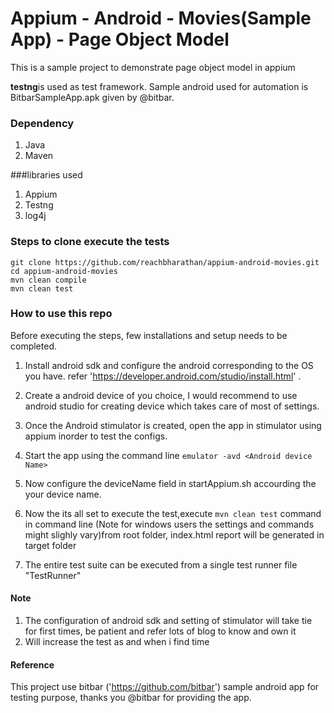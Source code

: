# Appium - Android - Movies(Sample App) - Page Object Model
This is a sample project to demonstrate page object model in appium

**testng**is used as test framework.
Sample android used for automation is
 BitbarSampleApp.apk given by @bitbar.

### Dependency
1. Java
2. Maven

###libraries used
1. Appium
2. Testng
3. log4j

### Steps to clone execute the tests
```
git clone https://github.com/reachbharathan/appium-android-movies.git
cd appium-android-movies
mvn clean compile
mvn clean test
```


### How to use this repo
Before executing the steps, few installations and setup needs to be completed.
1. Install android sdk and configure the android corresponding to the OS you have. refer 'https://developer.android.com/studio/install.html' .

2. Create a android device of you choice, I would recommend to use android studio for creating device which takes care of most of settings.

3. Once the Android stimulator is created, open the app in stimulator using appium inorder to test the configs.

4. Start the app using the command line ```emulator -avd <Android device Name>```

5. Now configure the deviceName field in startAppium.sh accourding the your device name.

6. Now the its all set to execute the test,execute `mvn clean test` command in command line (Note for windows users the settings and commands might slighly vary)from root folder, index.html report will be generated in target folder

7. The entire test suite can be executed from a single test runner file "TestRunner"

#### Note
1. The configuration of android sdk and setting of stimulator will take tie for first times, be patient and refer lots of blog to know and own it
2. Will increase the test as and when i find time

#### Reference
This project use bitbar ('https://github.com/bitbar') sample android app for testing purpose, thanks you @bitbar for providing the app.
